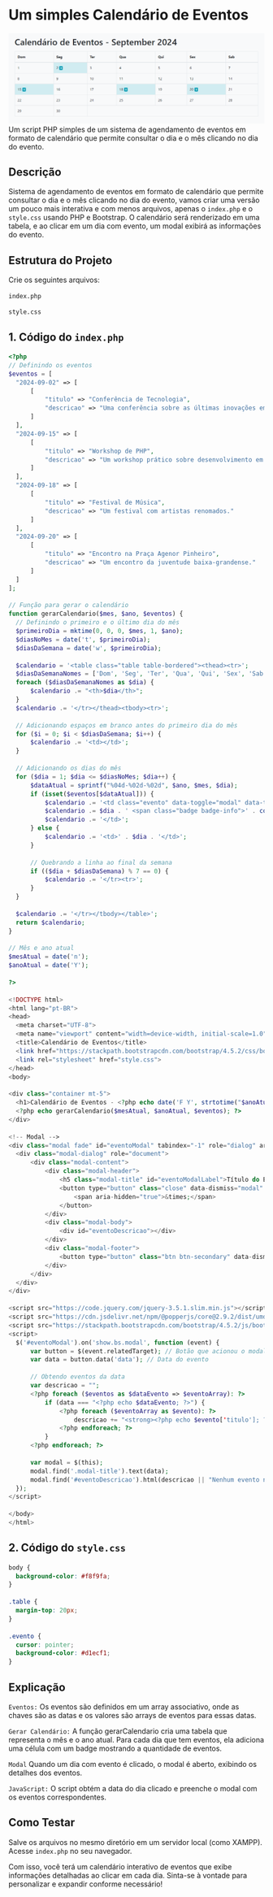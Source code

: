 # Um simples Calendário de Eventos
![image](calendario.png)
Um script PHP simples de um sistema de agendamento de eventos em formato de calendário que permite consultar o dia e o mês clicando no dia do evento.

## Descrição

Sistema de agendamento de eventos em formato de calendário que permite consultar o dia e o mês clicando no dia do evento, vamos criar uma versão um pouco mais interativa e com menos arquivos, apenas o `index.php` e o `style.css` usando PHP e Bootstrap. O calendário será renderizado em uma tabela, e ao clicar em um dia com evento, um modal exibirá as informações do evento.

## Estrutura do Projeto

Crie os seguintes arquivos:

`index.php`

`style.css`

## 1. Código do `index.php`
  ```PHP
<?php
// Definindo os eventos
$eventos = [
    "2024-09-02" => [
        [
            "titulo" => "Conferência de Tecnologia",
            "descricao" => "Uma conferência sobre as últimas inovações em tecnologia."
        ]
    ],
    "2024-09-15" => [
        [
            "titulo" => "Workshop de PHP",
            "descricao" => "Um workshop prático sobre desenvolvimento em PHP."
        ]
    ],
    "2024-09-18" => [
        [
            "titulo" => "Festival de Música",
            "descricao" => "Um festival com artistas renomados."
        ]
    ],
    "2024-09-20" => [
        [
            "titulo" => "Encontro na Praça Agenor Pinheiro",
            "descricao" => "Um encontro da juventude baixa-grandense."
        ]
    ]
];

// Função para gerar o calendário
function gerarCalendario($mes, $ano, $eventos) {
    // Definindo o primeiro e o último dia do mês
    $primeiroDia = mktime(0, 0, 0, $mes, 1, $ano);
    $diasNoMes = date('t', $primeiroDia);
    $diasDaSemana = date('w', $primeiroDia);

    $calendario = '<table class="table table-bordered"><thead><tr>';
    $diasDaSemanaNomes = ['Dom', 'Seg', 'Ter', 'Qua', 'Qui', 'Sex', 'Sab'];
    foreach ($diasDaSemanaNomes as $dia) {
        $calendario .= "<th>$dia</th>";
    }
    $calendario .= '</tr></thead><tbody><tr>';

    // Adicionando espaços em branco antes do primeiro dia do mês
    for ($i = 0; $i < $diasDaSemana; $i++) {
        $calendario .= '<td></td>';
    }

    // Adicionando os dias do mês
    for ($dia = 1; $dia <= $diasNoMes; $dia++) {
        $dataAtual = sprintf("%04d-%02d-%02d", $ano, $mes, $dia);
        if (isset($eventos[$dataAtual])) {
            $calendario .= '<td class="evento" data-toggle="modal" data-target="#eventoModal" data-data="' . $dataAtual . '">';
            $calendario .= $dia . ' <span class="badge badge-info">' . count($eventos[$dataAtual]) . '</span>';
            $calendario .= '</td>';
        } else {
            $calendario .= '<td>' . $dia . '</td>';
        }

        // Quebrando a linha ao final da semana
        if (($dia + $diasDaSemana) % 7 == 0) {
            $calendario .= '</tr><tr>';
        }
    }

    $calendario .= '</tr></tbody></table>';
    return $calendario;
}

// Mês e ano atual
$mesAtual = date('n');
$anoAtual = date('Y');

?>

<!DOCTYPE html>
<html lang="pt-BR">
<head>
    <meta charset="UTF-8">
    <meta name="viewport" content="width=device-width, initial-scale=1.0">
    <title>Calendário de Eventos</title>
    <link href="https://stackpath.bootstrapcdn.com/bootstrap/4.5.2/css/bootstrap.min.css" rel="stylesheet">
    <link rel="stylesheet" href="style.css">
</head>
<body>

<div class="container mt-5">
    <h1>Calendário de Eventos - <?php echo date('F Y', strtotime("$anoAtual-$mesAtual-01")); ?></h1>
    <?php echo gerarCalendario($mesAtual, $anoAtual, $eventos); ?>
</div>

<!-- Modal -->
<div class="modal fade" id="eventoModal" tabindex="-1" role="dialog" aria-labelledby="eventoModalLabel" aria-hidden="true">
    <div class="modal-dialog" role="document">
        <div class="modal-content">
            <div class="modal-header">
                <h5 class="modal-title" id="eventoModalLabel">Título do Evento</h5>
                <button type="button" class="close" data-dismiss="modal" aria-label="Close">
                    <span aria-hidden="true">&times;</span>
                </button>
            </div>
            <div class="modal-body">
                <div id="eventoDescricao"></div>
            </div>
            <div class="modal-footer">
                <button type="button" class="btn btn-secondary" data-dismiss="modal">Fechar</button>
            </div>
        </div>
    </div>
</div>

<script src="https://code.jquery.com/jquery-3.5.1.slim.min.js"></script>
<script src="https://cdn.jsdelivr.net/npm/@popperjs/core@2.9.2/dist/umd/popper.min.js"></script>
<script src="https://stackpath.bootstrapcdn.com/bootstrap/4.5.2/js/bootstrap.min.js"></script>
<script>
    $('#eventoModal').on('show.bs.modal', function (event) {
        var button = $(event.relatedTarget); // Botão que acionou o modal
        var data = button.data('data'); // Data do evento

        // Obtendo eventos da data
        var descricao = "";
        <?php foreach ($eventos as $dataEvento => $eventoArray): ?>
            if (data === "<?php echo $dataEvento; ?>") {
                <?php foreach ($eventoArray as $evento): ?>
                    descricao += "<strong><?php echo $evento['titulo']; ?></strong><br><?php echo $evento['descricao']; ?><br><br>";
                <?php endforeach; ?>
            }
        <?php endforeach; ?>

        var modal = $(this);
        modal.find('.modal-title').text(data);
        modal.find('#eventoDescricao').html(descricao || "Nenhum evento neste dia.");
    });
</script>

</body>
</html>

  ```
## 2. Código do `style.css`
  ```CSS
 body {
    background-color: #f8f9fa;
}

.table {
    margin-top: 20px;
}

.evento {
    cursor: pointer;
    background-color: #d1ecf1;
}

  ```
## Explicação

`Eventos:` Os eventos são definidos em um array associativo, onde as chaves são as datas e os valores são arrays de eventos para essas datas.

`Gerar Calendário:` A função gerarCalendario cria uma tabela que representa o mês e o ano atual. Para cada dia que tem eventos, ela adiciona uma célula com um badge mostrando a quantidade de eventos.

`Modal` Quando um dia com evento é clicado, o modal é aberto, exibindo os detalhes dos eventos.

`JavaScript:` O script obtém a data do dia clicado e preenche o modal com os eventos correspondentes.

## Como Testar

Salve os arquivos no mesmo diretório em um servidor local (como XAMPP).
Acesse `index.php` no seu navegador.

Com isso, você terá um calendário interativo de eventos que exibe informações detalhadas ao clicar em cada dia. Sinta-se à vontade para personalizar e expandir conforme necessário!
  ```

